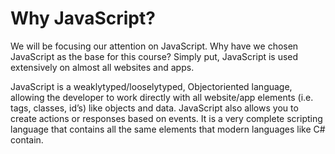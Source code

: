 # Why JavaScript?

We will be focusing our attention on JavaScript. Why have we chosen JavaScript
as the base for this course? Simply put, JavaScript is used extensively on
almost all websites and apps.

JavaScript is a weakly­typed/loosely­typed, Object­oriented language, allowing the
developer to work directly with all website/app elements
(i.e. tags, classes, id’s) like objects and data. JavaScript also allows you to
create actions or responses based on events. It is a very complete scripting
language that contains all the same elements that modern languages like C#
contain.
